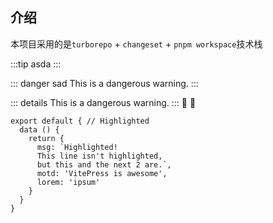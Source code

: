## 介绍

本项目采用的是`turborepo` + `changeset` + `pnpm workspace`技术栈

:::tip
asda
:::

::: danger sad
This is a dangerous warning.
:::

::: details
This is a dangerous warning.
:::
:tada: :100:

```js{1,4,6-8}
export default { // Highlighted
  data () {
    return {
      msg: `Highlighted!
      This line isn't highlighted,
      but this and the next 2 are.`,
      motd: 'VitePress is awesome',
      lorem: 'ipsum'
    }
  }
}
```
<demo src="../demo.vue" title="Demo block" desc="use demo"></demo>